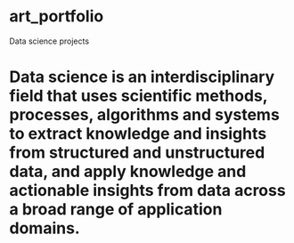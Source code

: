 # art_portfolio
Data science projects

# Data science is an interdisciplinary field that uses scientific methods, processes, algorithms and systems to extract knowledge and insights from structured and unstructured data, and apply knowledge and actionable insights from data across a broad range of application domains.
